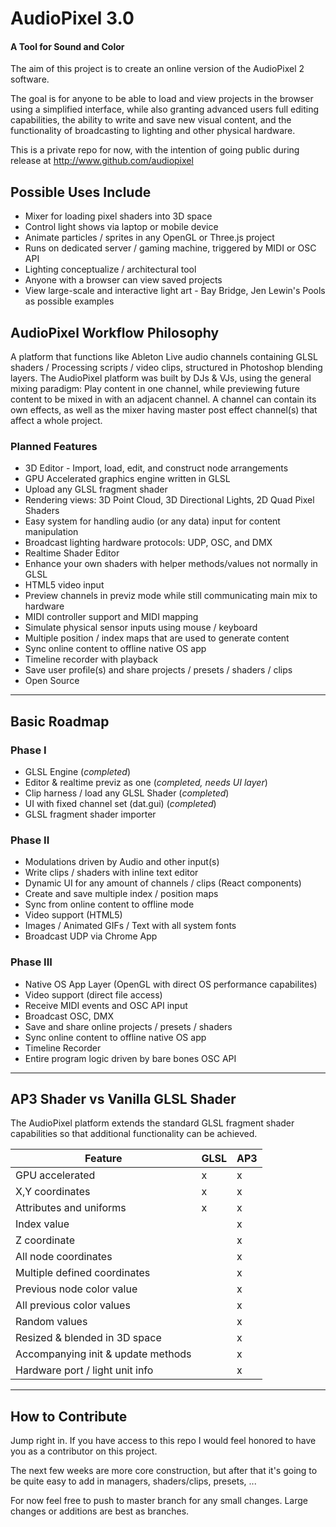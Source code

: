 AudioPixel 3.0
========

#### A Tool for Sound and Color ####

The aim of this project is to create an online version of the AudioPixel 2 software.

The goal is for anyone to be able to load and view projects in the browser using a simplified interface, while also granting advanced users full editing capabilities,  the ability to write and save new visual content, and the functionality of broadcasting to lighting and other physical hardware.


This is a private repo for now, with the intention of going public during release at http://www.github.com/audiopixel


## Possible Uses Include ##

* Mixer for loading pixel shaders into 3D space
* Control light shows via laptop or mobile device
* Animate particles / sprites in any OpenGL or Three.js project
* Runs on dedicated server / gaming machine, triggered by MIDI or OSC API
* Lighting conceptualize / architectural tool
* Anyone with a browser can view saved projects 
* View large-scale and interactive light art - Bay Bridge, Jen Lewin's Pools as possible examples



## AudioPixel Workflow Philosophy ##

A platform that functions like Ableton Live audio channels containing GLSL shaders / Processing scripts / video clips, structured in Photoshop blending layers.
The AudioPixel platform was built by DJs & VJs, using the general mixing paradigm:
Play content in one channel, while previewing future content to be mixed in with an adjacent channel. 
A channel can contain its own effects, as well as the mixer having master post effect channel(s) that affect a whole project.



### Planned Features ###
    
* 3D Editor - Import, load, edit, and construct node arrangements
* GPU Accelerated graphics engine written in GLSL
* Upload any GLSL fragment shader
* Rendering views: 3D Point Cloud, 3D Directional Lights, 2D Quad Pixel Shaders
* Easy system for handling audio (or any data) input for content manipulation
* Broadcast lighting hardware protocols: UDP, OSC, and DMX
* Realtime Shader Editor
* Enhance your own shaders with helper methods/values not normally in GLSL
* HTML5 video input
* Preview channels in previz mode while still communicating main mix to hardware
* MIDI controller support and MIDI mapping
* Simulate physical sensor inputs using mouse / keyboard
* Multiple position / index maps that are used to generate content 
* Sync online content to offline native OS app
* Timeline recorder with playback
* Save user profile(s) and share projects / presets / shaders / clips
* Open Source


---

## Basic Roadmap ##

### Phase I ###

* GLSL Engine (*completed*)
* Editor & realtime previz as one (*completed, needs UI layer*)
* Clip harness / load any GLSL Shader (*completed*)
* UI with fixed channel set (dat.gui) (*completed*)
* GLSL fragment shader importer

### Phase II ###

* Modulations driven by Audio and other input(s)
* Write clips / shaders with inline text editor
* Dynamic UI for any amount of channels / clips (React components)
* Create and save multiple index / position maps
* Sync from online content to offline mode
* Video support (HTML5)
* Images / Animated GIFs / Text with all system fonts
* Broadcast UDP via Chrome App

### Phase III ###

* Native OS App Layer (OpenGL with direct OS performance capabilites)
* Video support (direct file access)
* Receive MIDI events and OSC API input
* Broadcast OSC, DMX
* Save and share online projects / presets / shaders
* Sync online content to offline native OS app
* Timeline Recorder
* Entire program logic driven by bare bones OSC API

---



## AP3 Shader vs Vanilla GLSL Shader ##
The AudioPixel platform extends the standard GLSL fragment shader capabilities so that additional functionality can be achieved.

| Feature | GLSL | AP3 |
|----------------- | -------------------- | --------------------- |
| GPU accelerated | x | x |
| X,Y coordinates | x | x |
| Attributes and uniforms | x | x |
| Index value | | x |
| Z coordinate | | x |
| All node coordinates | | x |
| Multiple defined coordinates | | x |
| Previous node color value | | x |
| All previous color values | | x |
| Random values | | x |
| Resized & blended in 3D space | | x |
| Accompanying init & update methods | | x |
| Hardware port / light unit info | | x |


---

## How to Contribute ##

Jump right in. If you have access to this repo I would feel honored to have you as a contributor on this project.

The next few weeks are more core construction, but after that it's going to be quite easy to add in managers, shaders/clips, presets, ...

For now feel free to push to master branch for any small changes.
Large changes or additions are best as branches.